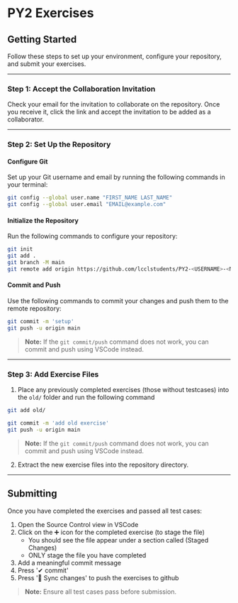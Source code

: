 # PY2 Exercises

## Getting Started

Follow these steps to set up your environment, configure your repository, and submit your exercises.

---

### Step 1: Accept the Collaboration Invitation  

Check your email for the invitation to collaborate on the repository. Once you receive it, click the link and accept the invitation to be added as a collaborator.

---

### Step 2: Set Up the Repository  

#### Configure Git

Set up your Git username and email by running the following commands in your terminal:

```bash
git config --global user.name "FIRST_NAME LAST_NAME"
git config --global user.email "EMAIL@example.com"
```

#### Initialize the Repository

Run the following commands to configure your repository:

```bash
git init
git add .
git branch -M main
git remote add origin https://github.com/lcclstudents/PY2-<USERNAME>-<NAME>.git
```

#### Commit and Push  

Use the following commands to commit your changes and push them to the remote repository:

```bash
git commit -m 'setup'
git push -u origin main
```

> **Note:** If the `git commit/push` command does not work, you can commit and push using VSCode instead.

---

### Step 3: Add Exercise Files

1. Place any previously completed exercises (those without testcases) into the `old/` folder and run the following command

```bash
git add old/

git commit -m 'add old exercise'
git push -u origin main
```

> **Note:** If the `git commit/push` command does not work, you can commit and push using VSCode instead.

2. Extract the new exercise files into the repository directory.

---

## Submitting  

Once you have completed the exercises and passed all test cases:

1. Open the Source Control view in VSCode
2. Click on the ➕ icon for the completed exercise (to stage the file)
    - You should see the file appear under a section called (Staged Changes)
    - ONLY stage the file you have completed
3. Add a meaningful commit message
4. Press '✔ commit'
5. Press '🔄 Sync changes' to push the exercises to github

> **Note:** Ensure all test cases pass before submission.

